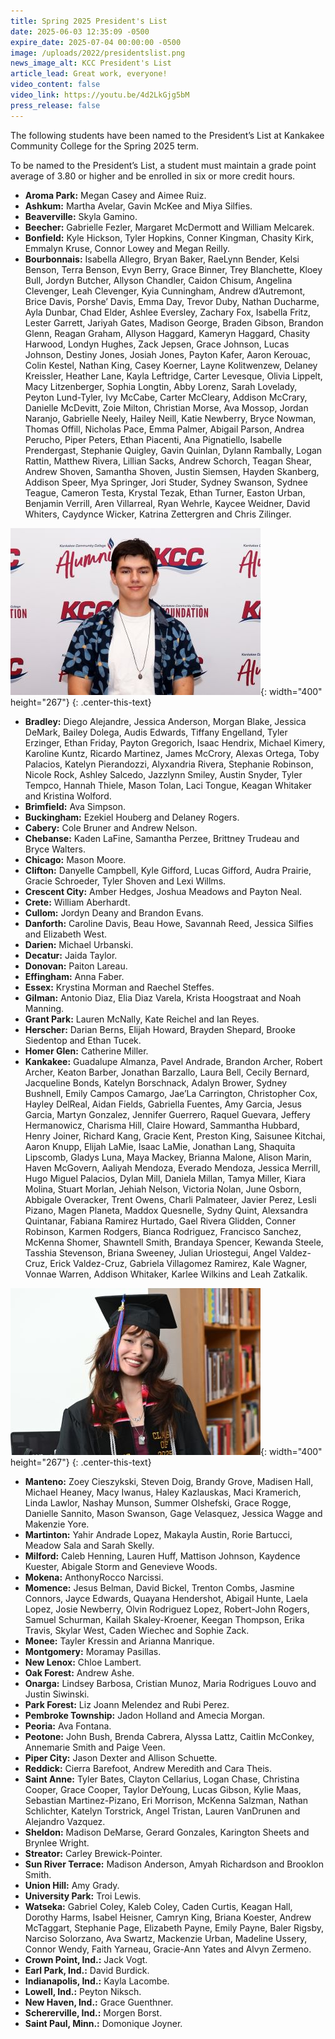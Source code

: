 ```yaml
---
title: Spring 2025 President's List
date: 2025-06-03 12:35:09 -0500
expire_date: 2025-07-04 00:00:00 -0500
image: /uploads/2022/presidentslist.png
news_image_alt: KCC President's List
article_lead: Great work, everyone!
video_content: false
video_link: https://youtu.be/4d2LkGjg5bM
press_release: false
---
```

The following students have been named to the President’s List at Kankakee Community College for the Spring 2025 term.

To be named to the President’s List, a student must maintain a grade point average of 3.80 or higher and be enrolled in six or more credit hours.

* **Aroma Park:** Megan Casey and Aimee Ruiz.
* **Ashkum:** Martha Avelar, Gavin McKee and Miya Silfies.
* **Beaverville:** Skyla Gamino.
* **Beecher:** Gabrielle Fezler, Margaret McDermott and William Melcarek.
* **Bonfield:** Kyle Hickson, Tyler Hopkins, Conner Kingman, Chasity Kirk, Emmalyn Kruse, Connor Lowey and Megan Reilly.
* **Bourbonnais:** Isabella Allegro, Bryan Baker, RaeLynn Bender, Kelsi Benson, Terra Benson, Evyn Berry, Grace Binner, Trey Blanchette, Kloey Bull, Jordyn Butcher, Allyson Chandler, Caidon Chisum, Angelina Clevenger, Leah Clevenger, Kyia Cunningham, Andrew d’Autremont, Brice Davis, Porshe’ Davis, Emma Day, Trevor Duby, Nathan Ducharme, Ayla Dunbar, Chad Elder, Ashlee Eversley, Zachary Fox, Isabella Fritz, Lester Garrett, Jariyah Gates, Madison George, Braden Gibson, Brandon Glenn, Reagan Graham, Allyson Haggard, Kameryn Haggard, Chasity Harwood, Londyn Hughes, Zack Jepsen, Grace Johnson, Lucas Johnson, Destiny Jones, Josiah Jones, Payton Kafer, Aaron Kerouac, Colin Kestel, Nathan King, Casey Koerner, Layne Kolitwenzew, Delaney Kreissler, Heather Lane, Kayla Leftridge, Carter Levesque, Olivia Lippelt, Macy Litzenberger, Sophia Longtin, Abby Lorenz, Sarah Lovelady, Peyton Lund-Tyler, Ivy McCabe, Carter McCleary, Addison McCrary, Danielle McDevitt, Zoie Milton, Christian Morse, Ava Mossop, Jordan Naranjo, Gabrielle Neely, Hailey Neill, Katie Newberry, Bryce Nowman, Thomas Offill, Nicholas Pace, Emma Palmer, Abigail Parson, Andrea Perucho, Piper Peters, Ethan Piacenti, Ana Pignatiello, Isabelle Prendergast, Stephanie Quigley, Gavin Quinlan, Dylann Rambally, Logan Rattin, Matthew Rivera, Lillian Sacks, Andrew Schorch, Teagan Shear, Andrew Shoven, Samantha Shoven, Justin Siemsen, Hayden Skanberg, Addison Speer, Mya Springer, Jori Studer, Sydney Swanson, Sydnee Teague, Cameron Testa, Krystal Tezak, Ethan Turner, Easton Urban, Benjamin Verrill, Aren Villarreal, Ryan Wehrle, Kaycee Weidner, David Whiters, Caydynce Wicker, Katrina Zettergren and Chris Zilinger.

![KCC student Lester Garrett of Bourbonnais](/uploads/2023/lestergarrett-sp25pl-400x267.jpg "KCC student Lester Garrett of Bourbonnais"){: width="400" height="267"}
{: .center-this-text}

* **Bradley:** Diego Alejandre, Jessica Anderson, Morgan Blake, Jessica DeMark, Bailey Dolega, Audis Edwards, Tiffany Engelland, Tyler Erzinger, Ethan Friday, Payton Gregorich, Isaac Hendrix, Michael Kimery, Karoline Kuntz, Ricardo Martinez, James McCrory, Alexas Ortega, Toby Palacios, Katelyn Pierandozzi, Alyxandria Rivera, Stephanie Robinson, Nicole Rock, Ashley Salcedo, Jazzlynn Smiley, Austin Snyder, Tyler Tempco, Hannah Thiele, Mason Tolan, Laci Tongue, Keagan Whitaker and Kristina Wolford.
* **Brimfield:** Ava Simpson.
* **Buckingham:** Ezekiel Houberg and Delaney Rogers.
* **Cabery:** Cole Bruner and Andrew Nelson.
* **Chebanse:** Kaden LaFine, Samantha Perzee, Brittney Trudeau and Bryce Walters.
* **Chicago:** Mason Moore.
* **Clifton:** Danyelle Campbell, Kyle Gifford, Lucas Gifford, Audra Prairie, Gracie Schroeder, Tyler Shoven and Lexi Willms.
* **Crescent City:** Amber Hedges, Joshua Meadows and Payton Neal.
* **Crete:** William Aberhardt.
* **Cullom:** Jordyn Deany and Brandon Evans.
* **Danforth:** Caroline Davis, Beau Howe, Savannah Reed, Jessica Silfies and Elizabeth West.
* **Darien:** Michael Urbanski.
* **Decatur:** Jaida Taylor.
* **Donovan:** Paiton Lareau.
* **Effingham:** Anna Faber.
* **Essex:** Krystina Morman and Raechel Steffes.
* **Gilman:** Antonio Diaz, Elia Diaz Varela, Krista Hoogstraat and Noah Manning.
* **Grant Park:** Lauren McNally, Kate Reichel and Ian Reyes.
* **Herscher:** Darian Berns, Elijah Howard, Brayden Shepard, Brooke Siedentop and Ethan Tucek.
* **Homer Glen:** Catherine Miller.
* **Kankakee:** Guadalupe Almanza, Pavel Andrade, Brandon Archer, Robert Archer, Keaton Barber, Jonathan Barzallo, Laura Bell, Cecily Bernard, Jacqueline Bonds, Katelyn Borschnack, Adalyn Brower, Sydney Bushnell, Emily Campos Camargo, Jae’La Carrington, Christopher Cox, Hayley DelReal, Aidan Fields, Gabriella Fuentes, Amy Garcia, Jesus Garcia, Martyn Gonzalez, Jennifer Guerrero, Raquel Guevara, Jeffery Hermanowicz, Charisma Hill, Claire Howard, Sammantha Hubbard, Henry Joiner, Richard Kang, Gracie Kent, Preston King, Saisunee Kitchai, Aaron Knupp, Elijah LaMie, Isaac LaMie, Jonathan Lang, Shaquita Lipscomb, Gladys Luna, Maya Mackey, Brianna Malone, Alison Marin, Haven McGovern, Aaliyah Mendoza, Everado Mendoza, Jessica Merrill, Hugo Miguel Palacios, Dylan Mill, Daniela Millan, Tamya Miller, Kiara Molina, Stuart Morlan, Jehiah Nelson, Victoria Nolan, June Osborn, Abbigale Overacker, Trent Owens, Charli Palmateer, Javier Perez, Lesli Pizano, Magen Planeta, Maddox Quesnelle, Sydny Quint, Alexsandra Quintanar, Fabiana Ramirez Hurtado, Gael Rivera Glidden, Conner Robinson, Karmen Rodgers, Bianca Rodriguez, Francisco Sanchez, McKenna Shomer, Shawntell Smith, Brandaya Spencer, Kewanda Steele, Tasshia Stevenson, Briana Sweeney, Julian Uriostegui, Angel Valdez-Cruz, Erick Valdez-Cruz, Gabriela Villagomez Ramirez, Kale Wagner, Vonnae Warren, Addison Whitaker, Karlee Wilkins and Leah Zatkalik.

![KCC student Amy Garcia of Kankakee](/uploads/2023/amygarcia-sp25pl-400x267.jpg "KCC student Amy Garcia of Kankakee"){: width="400" height="267"}
{: .center-this-text}

* **Manteno:** Zoey Cieszykski, Steven Doig, Brandy Grove, Madisen Hall, Michael Heaney, Macy Iwanus, Haley Kazlauskas, Maci Kramerich, Linda Lawlor, Nashay Munson, Summer Olshefski, Grace Rogge, Danielle Sannito, Mason Swanson, Gage Velasquez, Jessica Wagge and Makenzie Yore.
* **Martinton:** Yahir Andrade Lopez, Makayla Austin, Rorie Bartucci, Meadow Sala and Sarah Skelly.
* **Milford:** Caleb Henning, Lauren Huff, Mattison Johnson, Kaydence Kuester, Abigale Storm and Genevieve Woods.
* **Mokena:** AnthonyRocco Narcissi.
* **Momence:** Jesus Belman, David Bickel, Trenton Combs, Jasmine Connors, Jayce Edwards, Quayana Hendershot, Abigail Hunte, Laela Lopez, Josie Newberry, Olvin Rodriguez Lopez, Robert-John Rogers, Samuel Schurman, Kailah Skaley-Kroener, Keegan Thompson, Erika Travis, Skylar West, Caden Wiechec and Sophie Zack.
* **Monee:** Tayler Kressin and Arianna Manrique.
* **Montgomery:** Moramay Pasillas.
* **New Lenox:** Chloe Lambert.
* **Oak Forest:** Andrew Ashe.
* **Onarga:** Lindsey Barbosa, Cristian Munoz, Maria Rodrigues Louvo and Justin Siwinski.
* **Park Forest:** Liz Joann Melendez and Rubi Perez.
* **Pembroke Township:** Jadon Holland and Amecia Morgan.
* **Peoria:** Ava Fontana.
* **Peotone:** John Bush, Brenda Cabrera, Alyssa Lattz, Caitlin McConkey, Annemarie Smith and Paige Veen.
* **Piper City:** Jason Dexter and Allison Schuette.
* **Reddick:** Cierra Barefoot, Andrew Meredith and Cara Theis.
* **Saint Anne:** Tyler Bates, Clayton Cellarius, Logan Chase, Christina Cooper, Grace Cooper, Taylor DeYoung, Lucas Gibson, Kylie Maas, Sebastian Martinez-Pizano, Eri Morrison, McKenna Salzman, Nathan Schlichter, Katelyn Torstrick, Angel Tristan, Lauren VanDrunen and Alejandro Vazquez.
* **Sheldon:** Madison DeMarse, Gerard Gonzales, Karington Sheets and Brynlee Wright.
* **Streator:** Carley Brewick-Pointer.
* **Sun River Terrace:** Madison Anderson, Amyah Richardson and Brooklon Smith.
* **Union Hill:** Amy Grady.
* **University Park:** Troi Lewis.
* **Watseka:** Gabriel Coley, Kaleb Coley, Caden Curtis, Keagan Hall, Dorothy Harms, Isabel Heisner, Camryn King, Briana Koester, Andrew McTaggart, Stephanie Page, Elizabeth Payne, Emily Payne, Baler Rigsby, Narciso Solorzano, Ava Swartz, Mackenzie Urban, Madeline Ussery, Connor Wendy, Faith Yarneau, Gracie-Ann Yates and Alvyn Zermeno.
* **Crown Point, Ind.:** Jack Vogt.
* **Earl Park, Ind.:** David Burdick.
* **Indianapolis, Ind.:** Kayla Lacombe.
* **Lowell, Ind.:** Peyton Niksch.
* **New Haven, Ind.:** Grace Guenthner.
* **Schererville, Ind.:** Morgen Borst.
* **Saint Paul, Minn.:** Domonique Joyner.